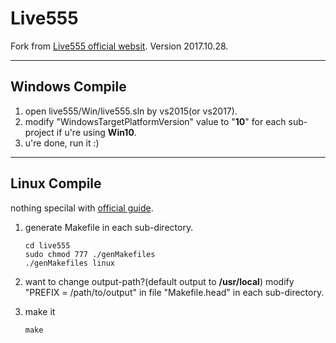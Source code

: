 # Live555
Fork from [Live555 official websit](http://www.live555.com/).
Version 2017.10.28.

---
## Windows Compile

1. open live555/Win/live555.sln by vs2015(or vs2017).
2. modify "WindowsTargetPlatformVersion" value to "**10**" for each sub-project if u're using **Win10**.
3. u're done, run it :)

---
## Linux Compile
nothing specilal with [official guide](http://www.live555.com/liveMedia/#config-unix).

1. generate Makefile in each sub-directory.
    ``` shell
    cd live555
    sudo chmod 777 ./genMakefiles
    ./genMakefiles linux
    ```

2. want to change output-path?(default output to **/usr/local**) modify "PREFIX = /path/to/output" in file "Makefile.head" in each sub-directory. 

3. make it
    ``` shell
    make
    ```